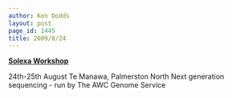 ```yaml
---
author: Ken Dodds
layout: post
page_id: 1445
title: 2009/8/24
---
```

**[Solexa Workshop](http://www.allanwilsoncentre.ac.nz/outreach/conferences.htm)**

24th-25th August
Te Manawa, Palmerston North
Next generation sequencing - run by The AWC Genome Service


